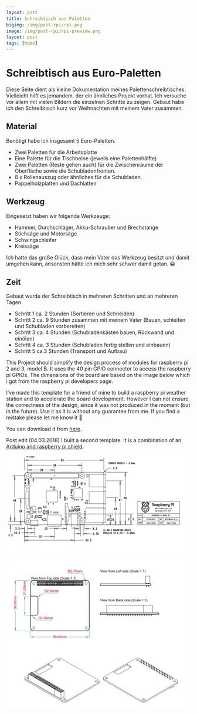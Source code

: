 ```yaml
---
layout: post
title: Schreibtisch aus Paletten
bigimg: /img/post-rpi/rpi.png
image: /img/post-rpi/rpi-preview.png
layout: post
tags: [home]
---
```


# Schreibtisch aus Euro-Paletten
Diese Seite dient als kleine Dokumentation meines Palettenschreibtisches. Vielleicht hilft es jemandem, der ein 
ähnliches Projekt vorhat. Ich versuche vor allem mit vielen Bildern die einzelnen Schritte zu zeigen. Gebaut habe 
ich den Schreibtisch kurz vor Weihnachten mit meinem Vater zusammen.

## Material
Benötigt habe ich insgesamt 5 Euro-Paletten.

- Zwei Paletten für die Arbeitsplatte
- Eine Palette für die Tischbeine (jeweils eine Palettenhälfte)
- Zwei Paletten (Reste gehen auch) für die Zwischenräume der Oberfläche sowie die Schubladenfronten.
- 8 x Rollenauszug oder ähnliches für die Schubladen.
- Pappelholzplatten und Dachlatten

## Werkzeug
Eingesetzt haben wir folgende Werkzeuge:

- Hammer, Durchschläger, Akku-Schrauber und Brechstange
- Stichsäge und Motorsäge
- Schwingschleifer
- Kreissäge

Ich hatte das große Glück, dass mein Vater das Werkzeug besitzt und damit umgehen kann, 
ansonsten hätte ich mich sehr schwer damit getan. 😀

## Zeit
Gebaut wurde der Schreibtisch in mehreren Schritten und an mehreren Tagen.

- Schritt 1 ca. 2 Stunden (Sortieren und Schneiden)
- Schritt 2 ca. 9 Stunden zusammen mit meinem Vater (Bauen, schleifen und Schubladen vorbereiten)
- Schritt 3 ca. 4 Stunden (Schubladenkästen bauen, Rückwand und einölen)
- Schritt 4 ca. 3 Stunden (Schubladen fertig stellen und einbauen)
- Schritt 5 ca.3 Stunden (Transport und Aufbau)




This Project should simplify the design process of modules for raspberry pi 2 and 3, model B. 
It uses the 40 pin GPIO connector to access the raspberry pi GPIOs. The dimensions of the board are based on the image below which i got from the raspberry pi developers page.

I’ve made this template for a friend of mine to build a raspberry pi weather station and to accelerate the board development.
However I can not ensure the correctness of the design, since it was not produced in the moment (but in the future). Use it as it is without any guarantee from me. If you find a mistake please let me know it 🙂

You can download it from [here](https://github.com/NilsMinor/Raspberry-Pi-3-Altium-Template).

Post edit (04.03.2018) I built a second template. It is a combination of an [Arduino and raspberry pi shield](https://github.com/NilsMinor/Raspberry-Pi-3-Arduino-Altium-Shield).

![img1](/img/post-rpi/rpi1.png)

![img1](/img/post-rpi/rpi2.png)
